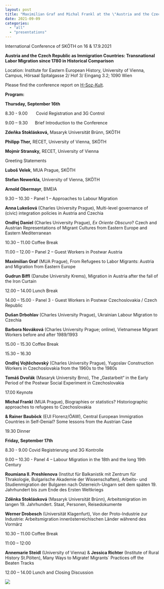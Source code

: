 ```yaml
---
layout: post
title: "Maximilian Graf and Michal Frankl at the \"Austria and the Czech Republic as Immigration Countries\" International Conference"
date: 2021-09-09
categories: 
  - "all"
  - "presentations"
---
```


International Conference of SKÖTH on 16 & 17.9.2021

**Austria and the Czech Republic as Immigration Countries: Transnational Labor Migration since 1780 in Historical Comparison**

Location: Institute for Eastern European History, University of Vienna, Campus, Hörsaal Spitalgasse 2/ Hof 3/ Eingang 3.2; 1090 Wien

Please find the conference report on [H-Soz-Kult](https://www.hsozkult.de/conferencereport/id/tagungsberichte-9185).

**Program:**

**Thursday, September 16th**

8.30 - 9.00       Covid Registration and 3G Control

9.00 – 9.30      Brief Introduction to the Conference

**Zdeňka Stoklásková,** Masaryk Universität Brünn, SKÖTH

**Philipp Ther,** RECET, University of Vienna, SKÖTH

**Mojmir Stransky,** RECET, University of Vienna

Greeting Statements

**Luboš Velek**, MUA Prague, SKÖTH

**Stefan Newerkla**, University of Vienna, SKÖTH

**Arnold Obermayr**, BMEIA

9.30 – 10.30 - Panel 1 – Approaches to Labour Migration

**Anna Lukešová** (Charles University Prague), Multi-level governance of (civic) integration policies in Austria and Czechia

**Ondřej Daniel** (Charles University Prague), _Ex Oriente Obscuro_? Czech and Austrian Representations of Migrant Cultures from Eastern Europe and Eastern Mediterranean

10.30 – 11.00 Coffee Break

11.00 – 12.00 – Panel 2 – Guest Workers in Postwar Austria

**Maximilian Graf** (MUA Prague), From Refugees to Labor Migrants: Austria and Migration from Eastern Europe

**Gudrun Biffl** (Danube University Krems), Migration in Austria after the fall of the Iron Curtain

12.00 – 14.00 Lunch Break

14.00 – 15.00 - Panel 3 - Guest Workers in Postwar Czechoslovakia / Czech Republic

**Dušan Drbohlav** (Charles University Prague), Ukrainian Labour Migration to Czechia

**Barbora Nováková** (Charles University Prague; online), Vietnamese Migrant Workers before and after 1989/1993

15.00 – 15.30 Coffee Break

15.30 – 16.30

**Ondřej Vojtěchovský** (Charles University Prague), Yugoslav Construction Workers in Czechoslovakia from the 1960s to the 1980s

**Tomáš Dvořák** (Masaryk University Brno), The „Gastarbeit“ in the Early Period of the Postwar Social Experiment in Czechoslovakia

17.00 Keynote

**Michal Frankl** (MUA Prague), Biographies or statistics? Historiographic approaches to refugees to Czechoslovakia

**& Rainer Bauböck** (EUI Florenz/ÖAW), Central European Immigration Countries in Self-Denial? Some lessons from the Austrian Case

19.30 Dinner

**Friday, September 17th**

8.30 - 9.00 Covid Registrierung und 3G Kontrolle

9.00 – 10.30 - Panel 4 – Labour Migration in the 18th and the long 19th Century

**Roumiana Il. Preshlenova** (Institut für Balkanistik mit Zentrum für Thrakologie, Bulgarische Akademie der Wissenschaften), Arbeits- und Studienmigration der Bulgaren nach Österreich-Ungarn seit dem späten 19. Jahrhundert bis zum Ende des Ersten Weltkriegs

**Zděnka Stoklásková** (Masaryk Universität Brünn), Arbeitsmigration im langen 19. Jahrhundert. Staat, Personen, Reisedokumente

**Werner Drobesch** (Universität Klagenfurt), Von der Proto-Industrie zur Industrie: Arbeitsmigration innerösterreichischen Länder während des Vormärz

10.30 – 11.00 Coffee Break

11:00 – 12:00

**Annemarie Steidl** (University of Vienna) & **Jessica Richter** (Institute of Rural History St.Pölten), Many Ways to Migrate! Migrants´ Practices off the Beaten Tracks

12.00 – 14.00 Lunch and Closing Discussion

![](../../../../assets/images/loga-1024x178.jpg)
